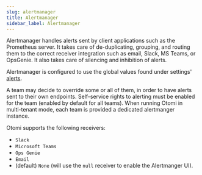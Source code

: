 ```yaml
---
slug: alertmanager
title: Alertmanager
sidebar_label: Alertmanager
---
```


Alertmanager handles alerts sent by client applications such as the Prometheus server. It takes care of de-duplicating, grouping, and routing them to the correct receiver integration such as email, Slack, MS Teams, or OpsGenie. It also takes care of silencing and inhibition of alerts.

Alertmanager is configured to use the global values found under settings' [alerts](../for-ops/console/settings/alerts.md).

A team may decide to override some or all of them, in order to have alerts sent to their own endpoints. Self-service rights to alerting must be enabled for the team (enabled by default for all teams). When running Otomi in multi-tenant mode, each team is provided a dedicated alertmanger instance.

Otomi supports the following receivers:

- `Slack`
- `Microsoft Teams`
- `Ops Genie`
- `Email`
- (default) `None` (will use the `null` receiver to enable the Alertmanger UI).

